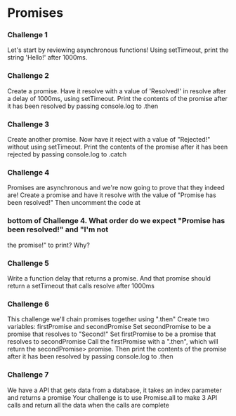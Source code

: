 # Promises

### Challenge 1

Let's start by reviewing asynchronous functions! Using setTimeout, print the string 'Hello!' after 1000ms.

### Challenge 2

Create a promise. Have it resolve with a value of 'Resolved!' in resolve after a delay of 1000ms, using setTimeout. Print the contents of the promise after it has been resolved by passing console.log to .then

### Challenge 3

Create another promise. Now have it reject with a value of "Rejected!" without using setTimeout. Print the contents of the promise after it has been rejected by passing console.log to .catch

### Challenge 4

Promises are asynchronous and we're now going to prove that they indeed are! Create a promise and have it resolve with the value of "Promise has been resolved!" Then uncomment the code at 
### bottom of Challenge 4. What order do we expect "Promise has been resolved!" and "I'm not 
the promise!" to print? Why?

### Challenge 5

Write a function delay that returns a promise. And that promise should return a setTimeout that calls resolve after 1000ms

### Challenge 6

This challenge we'll chain promises together using ".then" Create two variables: firstPromise and secondPromise Set secondPromise to be a promise that resolves to "Second!" Set firstPromise to be a promise that resolves to secondPromise Call the firstPromise with a ".then", which will return the secondPromise> promise. Then print the contents of the promise after it has been resolved by passing console.log to .then

### Challenge 7

We have a API that gets data from a database, it takes an index parameter and returns a promise Your challenge is to use Promise.all to make 3 API calls and return all the data when the calls are complete